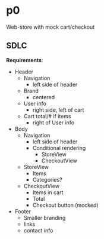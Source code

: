 # p0

Web-store with mock cart/checkout

## SDLC

**Requirements**:

- Header
  - Navigation
    - left side of header
  - Brand
    - centered
  - User info
    - right side, left of cart
  - Cart total/# if items
    - right of User info
- Body
  - Navigation
    - left side of header
    - Conditional rendering
      - StoreView
      - CheckoutView
  - StoreView
    - Items
    - Categories?
  - CheckoutView
    - Items in cart
    - Total
    - Checkout button (mocked)
- Footer
  - Smaller branding
  - links
  - contact info
